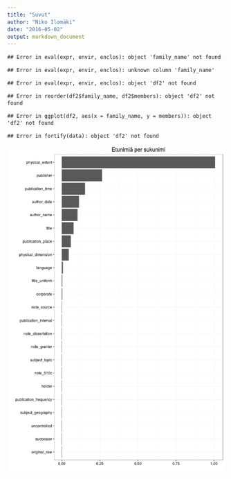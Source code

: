 ```yaml
---
title: "Suvut"
author: "Niko Ilomäki"
date: "2016-05-02"
output: markdown_document
---
```





```
## Error in eval(expr, envir, enclos): object 'family_name' not found
```

```
## Error in eval(expr, envir, enclos): unknown column 'family_name'
```

```
## Error in eval(expr, envir, enclos): object 'df2' not found
```

```
## Error in reorder(df2$family_name, df2$members): object 'df2' not found
```

```
## Error in ggplot(df2, aes(x = family_name, y = members)): object 'df2' not found
```

```
## Error in fortify(data): object 'df2' not found
```

![plot of chunk suvut](figure/suvut-1.png)
